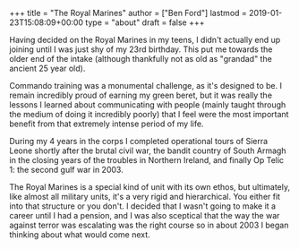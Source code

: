 +++
title = "The Royal Marines"
author = ["Ben Ford"]
lastmod = 2019-01-23T15:08:09+00:00
type = "about"
draft = false
+++

Having decided on the Royal Marines in my teens, I didn't actually end up
joining until I was just shy of my 23rd birthday. This put me towards the older
end of the intake (although thankfully not as old as "grandad" the ancient 25
year old).

Commando training was a monumental challenge, as it's designed to be. I remain
incredibly proud of earning my green beret, but it was really the lessons I
learned about communicating with people (mainly taught through the medium of
doing it incredibly poorly) that I feel were the most important benefit from
that extremely intense period of my life.

During my 4 years in the corps I completed operational tours of Sierra Leone
shortly after the brutal civil war, the bandit country of South Armagh in the
closing years of the troubles in Northern Ireland, and finally Op Telic 1: the
second gulf war in 2003.

The Royal Marines is a special kind of unit with its own ethos, but ultimately,
like almost all military units, it's a very rigid and hierarchical. You either
fit into that structure or you don't. I decided that I wasn't going to make it a
career until I had a pension, and I was also sceptical that the way the war
against terror was escalating was the right course so in about 2003 I began
thinking about what would come next.
